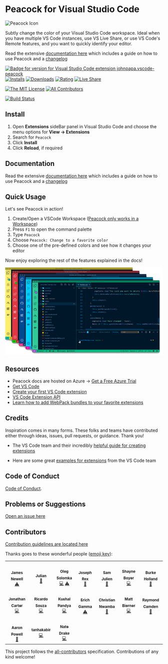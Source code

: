 # Peacock for Visual Studio Code

![Peacock Icon](https://raw.githubusercontent.com/johnpapa/vscode-peacock/main/resources/peacock-icon-small.png 'Peacock')

Subtly change the color of your Visual Studio Code workspace. Ideal when you have multiple VS Code instances, use VS Live Share, or use VS Code's Remote features, and you want to quickly identify your editor.

Read the extensive [documentation here](https://www.peacockcode.dev) which includes a guide on how to use Peacock and a [changelog](https://www.peacockcode.dev/changelog/)

[![Badge for version for Visual Studio Code extension johnpapa.vscode-peacock](https://vsmarketplacebadge.apphb.com/version/johnpapa.vscode-peacock.svg?color=2f99fa&style=?style=for-the-badge&logo=visual-studio-code)](https://marketplace.visualstudio.com/items?itemName=johnpapa.vscode-peacock&WT.mc_id=academic-0000-jopapa)
[![Installs](https://img.shields.io/visual-studio-marketplace/i/johnpapa.vscode-peacock?color=2f99fa&style=flat&logo=visual-studio-code)](https://marketplace.visualstudio.com/items?itemName=johnpapa.vscode-peacock&WT.mc_id=academic-0000-jopapa)
[![Downloads](https://img.shields.io/visual-studio-marketplace/d/johnpapa.vscode-peacock?color=2f99fa&style=flat&logo=visual-studio-code)](https://marketplace.visualstudio.com/items?itemName=johnpapa.vscode-peacock&WT.mc_id=academic-0000-jopapa)
[![Rating](https://img.shields.io/visual-studio-marketplace/r/johnpapa.vscode-peacock?color=2f99fa&style=flat&logo=visual-studio-code)](https://marketplace.visualstudio.com/items?itemName=johnpapa.vscode-peacock&WT.mc_id=academic-0000-jopapa)
[![Live Share](https://img.shields.io/badge/Live_Share-enabled-8F80CF.svg?color=2f99fa&style=flat&logo=visual-studio-code)](https://visualstudio.microsoft.com/services/live-share/?WT.mc_id=academic-0000-jopapa)

[![The MIT License](https://img.shields.io/badge/license-MIT-orange.svg?color=2f99fa&style=flat)](http://opensource.org/licenses/MIT)
[![All Contributors](https://img.shields.io/badge/all_contributors-15-blue.svg?style=flat)](#contributors)

[![Build Status](https://johnpapa.visualstudio.com/vscode-peacock/_apis/build/status/VS%20Code%20Peacock%20Extension?branchName=main)](https://johnpapa.visualstudio.com/vscode-peacock/_build/latest?definitionId=3&branchName=main&WT.mc_id=vscodepeacock-github-jopapa)

## Install

1. Open **Extensions** sideBar panel in Visual Studio Code and choose the menu options for **View → Extensions**
1. Search for `Peacock`
1. Click **Install**
1. Click **Reload**, if required

## Documentation

Read the extensive [documentation here](https://www.peacockcode.dev) which includes a guide on how to use Peacock and a [changelog](https://www.peacockcode.dev/changelog/)

## Quick Usage

Let's see Peacock in action!

1. Create/Open a VSCode Workspace ([Peacock only works in a Workspace](https://www.peacockcode.dev/guide/#peacock-commands-are-not-appearing))
1. Press `F1` to open the command palette
1. Type `Peacock`
1. Choose `Peacock: Change to a favorite color`
1. Choose one of the pre-defined colors and see how it changes your editor

Now enjoy exploring the rest of the features explained in the docs!

![Peacock Windows](https://raw.githubusercontent.com/johnpapa/vscode-peacock/main/resources/hero.png 'Peacock windows')

## Resources

- Peacock docs are hosted on Azure -> [Get a Free Azure Trial](https://azure.microsoft.com/free/?WT.mc_id=academic-0000-jopapa)
- [Get VS Code](https://code.visualstudio.com/?WT.mc_id=academic-0000-jopapa)
- [Create your first VS Code extension](https://code.visualstudio.com/api/get-started/your-first-extension?WT.mc_id=academic-0000-jopapa)
- [VS Code Extension API](https://code.visualstudio.com/api/references/vscode-api?WT.mc_id=academic-0000-jopapa)
- [Learn how to add WebPack bundles to your favorite extensions](https://code.visualstudio.com/updates/v1_32?WT.mc_id=academic-0000-jopapa#_bundling-extensions-with-webpack?wt.mc_id=peacock-github-jopapa)

## Credits

Inspiration comes in many forms. These folks and teams have contributed either through ideas, issues, pull requests, or guidance. Thank you!

- The VS Code team and their incredibly [helpful guide for creating extensions](https://code.visualstudio.com/api/get-started/your-first-extension?WT.mc_id=academic-0000-jopapa)

- Here are some great [examples for extensions](https://github.com/Microsoft/vscode-extension-samples) from the VS Code team

## Code of Conduct

[Code of Conduct](https://github.com/johnpapa/vscode-peacock/blob/HEAD/CODE_OF_CONDUCT.md).

## Problems or Suggestions

[Open an issue here](https://github.com/johnpapa/vscode-peacock/issues)

## Contributors

[Contribution guidelines are located here](https://github.com/johnpapa/vscode-peacock/blob/HEAD/CONTRIBUTING.md)

Thanks goes to these wonderful people ([emoji key](https://allcontributors.org/docs/en/emoji-key)):

<!-- ALL-CONTRIBUTORS-LIST:START - Do not remove or modify this section -->
<!-- prettier-ignore-start -->
<!-- markdownlint-disable -->
<table>
  <tr>
    <td align="center"><a href="https://github.com/musicfuel"><img src="https://avatars1.githubusercontent.com/u/1085791?v=4?s=100" width="100px;" alt=""/><br /><sub><b>James Newell</b></sub></a><br /><a href="https://github.com/johnpapa/vscode-peacock/commits?author=musicfuel" title="Tests">⚠️</a></td>
    <td align="center"><a href="https://juliangaramendy.dev"><img src="https://avatars1.githubusercontent.com/u/237818?v=4?s=100" width="100px;" alt=""/><br /><sub><b>Julian</b></sub></a><br /><a href="#ideas-JulianG" title="Ideas, Planning, & Feedback">🤔</a></td>
    <td align="center"><a href="https://twitter.com/legomushroom"><img src="https://avatars2.githubusercontent.com/u/1478800?v=4?s=100" width="100px;" alt=""/><br /><sub><b>Oleg Solomka</b></sub></a><br /><a href="https://github.com/johnpapa/vscode-peacock/commits?author=legomushroom" title="Code">💻</a> <a href="https://github.com/johnpapa/vscode-peacock/commits?author=legomushroom" title="Tests">⚠️</a></td>
    <td align="center"><a href="https://josephrex.me"><img src="https://avatars3.githubusercontent.com/u/5395567?v=4?s=100" width="100px;" alt=""/><br /><sub><b>Joseph Rex</b></sub></a><br /><a href="#design-josephrexme" title="Design">🎨</a></td>
    <td align="center"><a href="http://www.samjulien.com"><img src="https://avatars1.githubusercontent.com/u/7738189?v=4?s=100" width="100px;" alt=""/><br /><sub><b>Sam Julien</b></sub></a><br /><a href="#ideas-samjulien" title="Ideas, Planning, & Feedback">🤔</a></td>
    <td align="center"><a href="http://www.tattoocoder.com"><img src="https://avatars1.githubusercontent.com/u/7681382?v=4?s=100" width="100px;" alt=""/><br /><sub><b>Shayne Boyer</b></sub></a><br /><a href="https://github.com/johnpapa/vscode-peacock/commits?author=spboyer" title="Code">💻</a></td>
    <td align="center"><a href="http://a.shinynew.me"><img src="https://avatars1.githubusercontent.com/u/686963?v=4?s=100" width="100px;" alt=""/><br /><sub><b>Burke Holland</b></sub></a><br /><a href="#ideas-burkeholland" title="Ideas, Planning, & Feedback">🤔</a></td>
  </tr>
  <tr>
    <td align="center"><a href="http://www.lostintangent.com"><img src="https://avatars3.githubusercontent.com/u/116461?v=4?s=100" width="100px;" alt=""/><br /><sub><b>Jonathan Carter</b></sub></a><br /><a href="https://github.com/johnpapa/vscode-peacock/commits?author=lostintangent" title="Code">💻</a></td>
    <td align="center"><a href="https://github.com/souzara"><img src="https://avatars2.githubusercontent.com/u/11986361?v=4?s=100" width="100px;" alt=""/><br /><sub><b>Ricardo Souza</b></sub></a><br /><a href="https://github.com/johnpapa/vscode-peacock/commits?author=souzara" title="Code">💻</a></td>
    <td align="center"><a href="https://doublslash.com"><img src="https://avatars1.githubusercontent.com/u/1748044?v=4?s=100" width="100px;" alt=""/><br /><sub><b>Kushal Pandya</b></sub></a><br /><a href="https://github.com/johnpapa/vscode-peacock/commits?author=kushalpandya" title="Code">💻</a></td>
    <td align="center"><a href="https://github.com/egamma"><img src="https://avatars1.githubusercontent.com/u/172399?v=4?s=100" width="100px;" alt=""/><br /><sub><b>Erich Gamma</b></sub></a><br /><a href="https://github.com/johnpapa/vscode-peacock/commits?author=egamma" title="Tests">⚠️</a></td>
    <td align="center"><a href="https://github.com/christiannwamba"><img src="https://avatars2.githubusercontent.com/u/8108337?v=4?s=100" width="100px;" alt=""/><br /><sub><b>Christian Nwamba</b></sub></a><br /><a href="#ideas-christiannwamba" title="Ideas, Planning, & Feedback">🤔</a></td>
    <td align="center"><a href="http://mattbierner.com"><img src="https://avatars2.githubusercontent.com/u/12821956?v=4?s=100" width="100px;" alt=""/><br /><sub><b>Matt Bierner</b></sub></a><br /><a href="https://github.com/johnpapa/vscode-peacock/commits?author=mjbvz" title="Code">💻</a></td>
    <td align="center"><a href="https://www.raymondcamden.com"><img src="https://avatars3.githubusercontent.com/u/393660?v=4?s=100" width="100px;" alt=""/><br /><sub><b>Raymond Camden</b></sub></a><br /><a href="#ideas-cfjedimaster" title="Ideas, Planning, & Feedback">🤔</a></td>
  </tr>
  <tr>
    <td align="center"><a href="http://www.aaron-powell.com"><img src="https://avatars0.githubusercontent.com/u/434140?v=4?s=100" width="100px;" alt=""/><br /><sub><b>Aaron Powell</b></sub></a><br /><a href="#ideas-aaronpowell" title="Ideas, Planning, & Feedback">🤔</a></td>
    <td align="center"><a href="https://github.com/tanhakabir"><img src="https://avatars.githubusercontent.com/u/12758612?v=4?s=100" width="100px;" alt=""/><br /><sub><b>tanhakabir</b></sub></a><br /><a href="https://github.com/johnpapa/vscode-peacock/commits?author=tanhakabir" title="Code">💻</a></td>
    <td align="center"><a href="https://github.com/ndrake"><img src="https://avatars.githubusercontent.com/u/73789?v=4?s=100" width="100px;" alt=""/><br /><sub><b>Nate Drake</b></sub></a><br /><a href="https://github.com/johnpapa/vscode-peacock/commits?author=ndrake" title="Code">💻</a></td>
  </tr>
</table>

<!-- markdownlint-restore -->
<!-- prettier-ignore-end -->

<!-- ALL-CONTRIBUTORS-LIST:END -->

This project follows the [all-contributors](https://github.com/all-contributors/all-contributors) specification. Contributions of any kind welcome!
